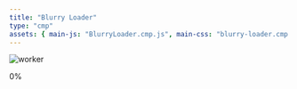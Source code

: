 ```yaml
---
title: "Blurry Loader"
type: "cmp"
assets: { main-js: "BlurryLoader.cmp.js", main-css: "blurry-loader.cmp.css" }
---
```


<div class="cmp-blurry-loader__base" data-js-cmp="BlurryLoader">
  <img
  class="cmp-image__base cmp-blurry-loader__background-image js-blurry-loader-background"
  loading="lazy"
  srcset="
    /images/worker-480px.webp 480w,
    /images/worker-960px.webp 960w,
    /images/worker-1440px.webp 1440w"
  sizes="(max-width: 479px) 480px,
          (max-width: 959px) 960px,
          1440px"
  src="/images/worker-original.webp"
  alt="worker"/>

  <p class="cmp-paragraph__base cmp-blurry-loader__loading-text js-blurry-loader-loading-text">0%</p>
</div>
